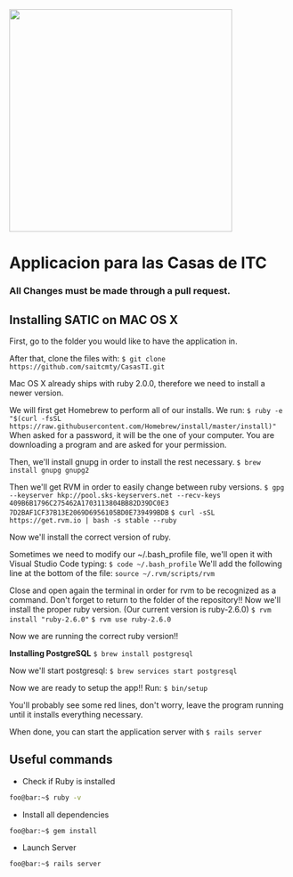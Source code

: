 <img src="https://scontent.fntr3-1.fna.fbcdn.net/v/t31.0-8/10575427_694006604023207_5549527503211987777_o.jpg?_nc_cat=109&_nc_oc=AQnkm4dfC7IIWRZMbwEI92RLEDeD4TchoONCYokIvwt26bafM1U5g5rsbDjsVPx2iLY&_nc_ht=scontent.fntr3-1.fna&oh=476cc274e9b610790d6e08c84b75fca7&oe=5E0DA93D" width="400" height="400">

# Applicacion para las Casas de ITC

### All Changes must be made through a pull request.

## Installing SATIC on MAC OS X
First, go to the folder you would like to have the application in.

After that, clone the files with:
`$ git clone https://github.com/saitcmty/CasasTI.git`

Mac OS X already ships with ruby 2.0.0, therefore we need to install a newer version.

We will first get Homebrew to perform all of our installs. We run:
`$ ruby -e "$(curl -fsSL https://raw.githubusercontent.com/Homebrew/install/master/install)"`
When asked for a password, it will be the one of your computer. You are downloading a program and are asked for your permission.

Then, we'll install gnupg in order to install the rest necessary.
`$ brew install gnupg gnupg2`

Then we'll get RVM in order to easily change between ruby versions.
`$ gpg --keyserver hkp://pool.sks-keyservers.net --recv-keys 409B6B1796C275462A1703113804BB82D39DC0E3 7D2BAF1CF37B13E2069D6956105BD0E739499BDB`
`$ curl -sSL https://get.rvm.io | bash -s stable --ruby`

Now we'll install the correct version of ruby.

Sometimes we need to modify our ~/.bash_profile file, we'll open it with Visual Studio Code typing:
`$ code ~/.bash_profile`
We'll add the following line at the bottom of the file: `source ~/.rvm/scripts/rvm`

Close and open again the terminal in order for rvm to be recognized as a command. Don't forget to return to the folder of the repository!!
Now we'll install the proper ruby version. (Our current version is ruby-2.6.0)
`$ rvm install "ruby-2.6.0"`
`$ rvm use ruby-2.6.0`

Now we are running the correct ruby version!!


**Installing PostgreSQL**
`$ brew install postgresql`

Now we'll start postgresql: `$ brew services start postgresql`

Now we are ready to setup the app!!
Run: `$ bin/setup`

You'll probably see some red lines, don't worry, leave the program running until it installs everything necessary.

When done, you can start the application server with `$ rails server`



## Useful commands

- Check if Ruby is installed
```bash
foo@bar:~$ ruby -v
```
- Install all dependencies
```bash
foo@bar:~$ gem install
```
- Launch Server 
```bash
foo@bar:~$ rails server
``` 
